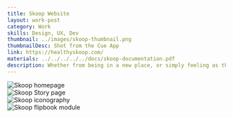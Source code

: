 ```yaml
---
title: Skoop Website
layout: work-post
category: Work
skills: Design, UX, Dev
thumbnail: ../images/skoop-thumbnail.png
thumbnailDesc: Shot from the Cue App
link: https://healthyskoop.com/
materials: ../../../../../docs/skoop-documentation.pdf
description: Whether from being in a new place, or simply feeling as though you’re not being social enough, there are times when all of us feel like we need to meet new people. That’s why I cofounded Cue, a new kind of social app that introduces you to people within 150 feet of your location that share your interests.
---
```

<div><img class="project-image" alt="Skoop homepage" src="http://localhost:4000/images/skoop-homepage.png"></div>

<div><img class="project-image" alt="Skoop Story page" src="http://localhost:4000/images/skoop-story.png"></div>

<div><img class="project-image" alt="Skoop iconography" src="http://localhost:4000/images/skoop-icons.png"></div>

<div><img class="project-image" alt="Skoop flipbook module" src="http://localhost:4000/images/skoop-flipbook.gif"></div>
